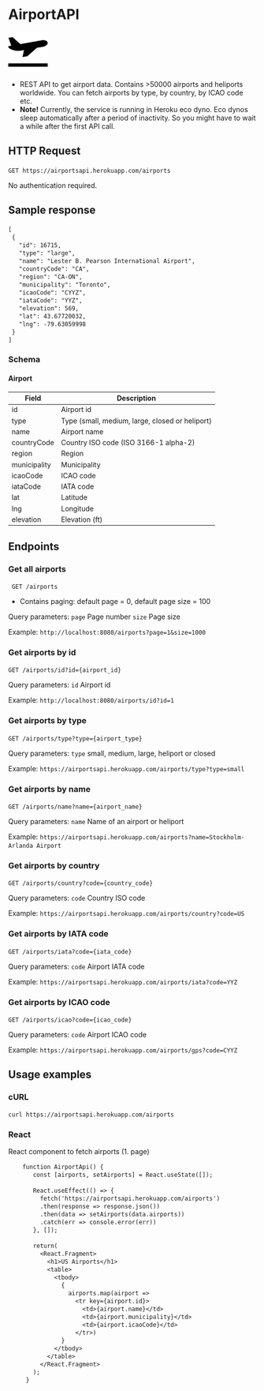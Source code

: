 # AirportAPI
<img src="https://github.com/juhahinkula/AirportAPI/blob/main/take-off.png" width="80" height="80">

- REST API to get airport data. Contains >50000 airports and heliports worldwide. You can fetch airports by type, by country, by ICAO code etc.
- **Note!** Currently, the service is running in Heroku eco dyno. Eco dynos sleep automatically after a period of inactivity. So you might have to wait a while after the first API call.

## HTTP Request
 ``GET https://airportsapi.herokuapp.com/airports``
 
 No authentication required.
 
 ## Sample response

 ```
[
  {
    "id": 16715,
    "type": "large",
    "name": "Lester B. Pearson International Airport",
    "countryCode": "CA",
    "region": "CA-ON",
    "municipality": "Toronto",
    "icaoCode": "CYYZ",
    "iataCode": "YYZ",
    "elevation": 569,
    "lat": 43.67720032,
    "lng": -79.63059998
  }
]
 ```
 
 ### Schema
 
 #### Airport
 
 | Field    | Description |
| ----------- | ----------- |
| id     | Airport id       |
| type   | Type (small, medium, large, closed or heliport) |
| name     | Airport name       |
| countryCode   | Country ISO code (ISO 3166-1 alpha-2) |
| region   | Region |
| municipality   | Municipality |
| icaoCode   | ICAO code |
| iataCode   | IATA code |
| lat   | Latitude |
| lng   | Longitude |
| elevation   | Elevation (ft) |
 
 ## Endpoints
 
 ### Get all airports
  `` GET /airports``
  
 - Contains paging: default page = 0, default page size = 100
 
  Query parameters: 
 ``page`` Page number
 ``size`` Page size

 Example:
 ```http://localhost:8080/airports?page=1&size=1000```
 
 ### Get airports by id
 ``GET /airports/id?id={airport_id}``
 
 Query parameters: 
 ``id`` Airport id
 
 Example:
 ```http://localhost:8080/airports/id?id=1```
 
 ### Get airports by type
 ``GET /airports/type?type={airport_type}``
 
 Query parameters: 
 ``type`` small, medium, large, heliport or closed
 
 Example:
 ```https://airportsapi.herokuapp.com/airports/type?type=small```
 
 ### Get airports by name
 ``GET /airports/name?name={airport_name}``
 
 Query parameters: 
 ``name`` Name of an airport or heliport
 
 Example:
 ```https://airportsapi.herokuapp.com/airports?name=Stockholm-Arlanda Airport```
 
 ### Get airports by country
 ``GET /airports/country?code={country_code}``
 
 Query parameters: 
 ``code`` Country ISO code
 
 Example:
 ```https://airportsapi.herokuapp.com/airports/country?code=US```
 
 ### Get airports by IATA code
 ``GET /airports/iata?code={iata_code}``
 
 Query parameters: 
 ``code`` Airport IATA code
 
 Example:
 ```https://airportsapi.herokuapp.com/airports/iata?code=YYZ```
 
 ### Get airports by ICAO code
 ``GET /airports/icao?code={icao_code}``
 
 Query parameters: 
 ``code`` Airport ICAO code
 
 Example:
 ```https://airportsapi.herokuapp.com/airports/gps?code=CYYZ```
 
 ## Usage examples
 
 ### cURL
 ```
 curl https://airportsapi.herokuapp.com/airports
 ```
 
 ### React
 
 React component to fetch airports (1. page)
 
 ```
     function AirportApi() {
        const [airports, setAirports] = React.useState([]);

        React.useEffect(() => {
          fetch('https://airportsapi.herokuapp.com/airports')
          .then(response => response.json())
          .then(data => setAirports(data.airports))
          .catch(err => console.error(err))
        }, []);
        
        return(
          <React.Fragment>
            <h1>US Airports</h1>
            <table>
              <tbody>
                {
                  airports.map(airport => 
                    <tr key={airport.id}>
                      <td>{airport.name}</td>
                      <td>{airport.municipality}</td>
                      <td>{airport.icaoCode}</td>
                    </tr>)
                }
              </tbody>
            </table>
          </React.Fragment>
        );
      }
 ```
